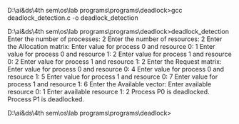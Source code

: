 D:\ai&ds\4th sem\os\lab programs\programs\deadlock>gcc deadlock_detection.c -o deadlock_detection

D:\ai&ds\4th sem\os\lab programs\programs\deadlock>deadlock_detection
Enter the number of processes: 2
Enter the number of resources: 2
Enter the Allocation matrix:
Enter value for process 0 and resource 0: 1
Enter value for process 0 and resource 1: 2
Enter value for process 1 and resource 0: 2
Enter value for process 1 and resource 1: 2
Enter the Request matrix:
Enter value for process 0 and resource 0: 4
Enter value for process 0 and resource 1: 5
Enter value for process 1 and resource 0: 7
Enter value for process 1 and resource 1: 6
Enter the Available vector:
Enter available resource 0: 1
Enter available resource 1: 2
Process P0 is deadlocked.
Process P1 is deadlocked.

D:\ai&ds\4th sem\os\lab programs\programs\deadlock>

